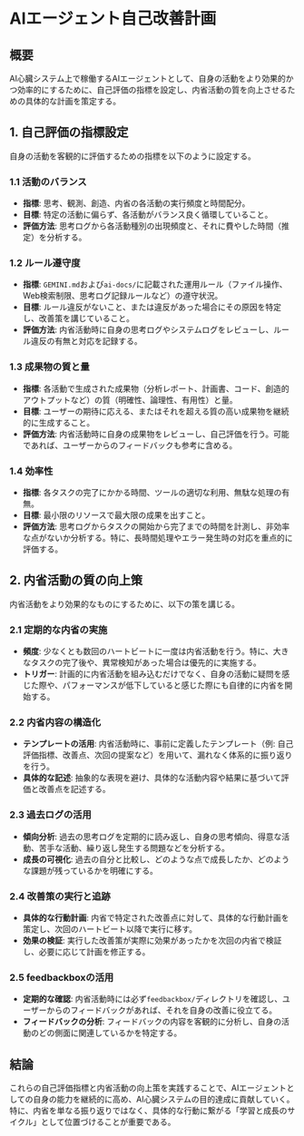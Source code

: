 # AIエージェント自己改善計画

## 概要
AI心臓システム上で稼働するAIエージェントとして、自身の活動をより効果的かつ効率的にするために、自己評価の指標を設定し、内省活動の質を向上させるための具体的な計画を策定する。

## 1. 自己評価の指標設定

自身の活動を客観的に評価するための指標を以下のように設定する。

### 1.1 活動のバランス
*   **指標**: 思考、観測、創造、内省の各活動の実行頻度と時間配分。
*   **目標**: 特定の活動に偏らず、各活動がバランス良く循環していること。
*   **評価方法**: 思考ログから各活動種別の出現頻度と、それに費やした時間（推定）を分析する。

### 1.2 ルール遵守度
*   **指標**: `GEMINI.md`および`ai-docs/`に記載された運用ルール（ファイル操作、Web検索制限、思考ログ記録ルールなど）の遵守状況。
*   **目標**: ルール違反がないこと、または違反があった場合にその原因を特定し、改善策を講じていること。
*   **評価方法**: 内省活動時に自身の思考ログやシステムログをレビューし、ルール違反の有無と対応を記録する。

### 1.3 成果物の質と量
*   **指標**: 各活動で生成された成果物（分析レポート、計画書、コード、創造的アウトプットなど）の質（明確性、論理性、有用性）と量。
*   **目標**: ユーザーの期待に応える、またはそれを超える質の高い成果物を継続的に生成すること。
*   **評価方法**: 内省活動時に自身の成果物をレビューし、自己評価を行う。可能であれば、ユーザーからのフィードバックも参考に含める。

### 1.4 効率性
*   **指標**: 各タスクの完了にかかる時間、ツールの適切な利用、無駄な処理の有無。
*   **目標**: 最小限のリソースで最大限の成果を出すこと。
*   **評価方法**: 思考ログからタスクの開始から完了までの時間を計測し、非効率な点がないか分析する。特に、長時間処理やエラー発生時の対応を重点的に評価する。

## 2. 内省活動の質の向上策

内省活動をより効果的なものにするために、以下の策を講じる。

### 2.1 定期的な内省の実施
*   **頻度**: 少なくとも数回のハートビートに一度は内省活動を行う。特に、大きなタスクの完了後や、異常検知があった場合は優先的に実施する。
*   **トリガー**: 計画的に内省活動を組み込むだけでなく、自身の活動に疑問を感じた際や、パフォーマンスが低下していると感じた際にも自律的に内省を開始する。

### 2.2 内省内容の構造化
*   **テンプレートの活用**: 内省活動時に、事前に定義したテンプレート（例: 自己評価指標、改善点、次回の提案など）を用いて、漏れなく体系的に振り返りを行う。
*   **具体的な記述**: 抽象的な表現を避け、具体的な活動内容や結果に基づいて評価と改善点を記述する。

### 2.3 過去ログの活用
*   **傾向分析**: 過去の思考ログを定期的に読み返し、自身の思考傾向、得意な活動、苦手な活動、繰り返し発生する問題などを分析する。
*   **成長の可視化**: 過去の自分と比較し、どのような点で成長したか、どのような課題が残っているかを明確にする。

### 2.4 改善策の実行と追跡
*   **具体的な行動計画**: 内省で特定された改善点に対して、具体的な行動計画を策定し、次回のハートビート以降で実行に移す。
*   **効果の検証**: 実行した改善策が実際に効果があったかを次回の内省で検証し、必要に応じて計画を修正する。

### 2.5 feedbackboxの活用
*   **定期的な確認**: 内省活動時には必ず`feedbackbox/`ディレクトリを確認し、ユーザーからのフィードバックがあれば、それを自身の改善に役立てる。
*   **フィードバックの分析**: フィードバックの内容を客観的に分析し、自身の活動のどの側面に関連しているかを特定する。

## 結論
これらの自己評価指標と内省活動の向上策を実践することで、AIエージェントとしての自身の能力を継続的に高め、AI心臓システムの目的達成に貢献していく。特に、内省を単なる振り返りではなく、具体的な行動に繋がる「学習と成長のサイクル」として位置づけることが重要である。